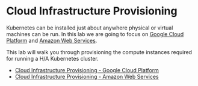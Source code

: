 # Cloud Infrastructure Provisioning

Kubernetes can be installed just about anywhere physical or virtual machines can be run. In this lab we are going to focus on [Google Cloud Platform](https://cloud.google.com/) and [Amazon Web Services](https://aws.amazon.com).

This lab will walk you through provisioning the compute instances required for running a H/A Kubernetes cluster. 

* [Cloud Infrastructure Provisioning - Google Cloud Platform](01-infrastructure-gcp.md)
* [Cloud Infrastructure Provisioning - Amazon Web Services](01-infrastructure-aws.md)
